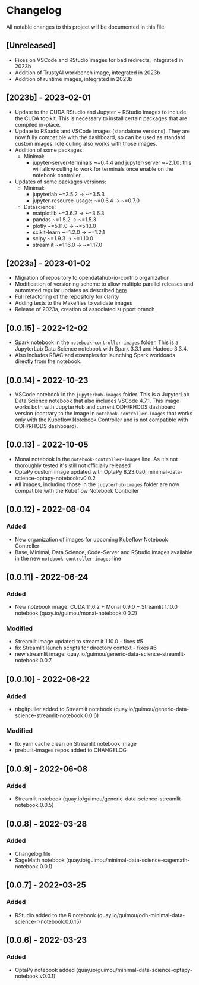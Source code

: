 # Changelog

All notable changes to this project will be documented in this file.

## [Unreleased]

- Fixes on VSCode and RStudio images for bad redirects, integrated in 2023b
- Addition of TrustyAI workbench image, integrated in 2023b
- Addition of runtime images, integrated in 2023b

## [2023b] - 2023-02-01

- Update to the CUDA RStudio and Jupyter + RStudio images to include the CUDA toolkit. This is necessary to install certain packages that are compiled in-place.
- Update to RStudio and VSCode images (standalone versions). They are now fully compatible with the dashboard, so can be used as standard custom images. Idle culling also works with those images.
- Addition of some packages:
  - Minimal:
    - jupyter-server-terminals ~=0.4.4 and jupyter-server ~=2.1.0: this will allow culling to work for terminals once enable on the notebook controller.
- Updates of some packages versions:
  - Minimal:
    - jupyterlab ~=3.5.2 -> ~=3.5.3
    - jupyter-resource-usage: ~=0.6.4 -> ~=0.7.0
  - Datascience:
    - matplotlib ~=3.6.2 -> ~=3.6.3
    - pandas ~=1.5.2 -> ~=1.5.3
    - plotly ~=5.11.0 -> ~=5.13.0
    - scikit-learn ~=1.2.0 -> ~=1.2.1
    - scipy ~=1.9.3 -> ~=1.10.0
    - streamlit ~=1.16.0  -> ~=1.17.0

## [2023a] - 2023-01-02

- Migration of repository to opendatahub-io-contrib organization
- Modification of versioning scheme to allow multiple parallel releases and automated regular updates as described [here](README.md#naming-convention)
- Full refactoring of the repository for clarity
- Adding tests to the Makefiles to validate images
- Release of 2023a, creation of associated support branch

## [0.0.15] - 2022-12-02

- Spark notebook in the `notebook-controller-images` folder. This is a JupyterLab Data Science notebook with Spark 3.3.1 and Hadoop 3.3.4.
- Also includes RBAC and examples for launching Spark workloads directly from the notebook.

## [0.0.14] - 2022-10-23

- VSCode notebook in the `jupyterhub-images` folder. This is a JupyterLab Data Science notebook that also includes VSCode 4.7.1. This image works both with JupyterHub and current ODH/RHODS dashboard version (contrary to the image in `notebook-controller-images` that works only with the Kubeflow Notebook Controller and is not compatible with ODH/RHODS dashboard).

## [0.0.13] - 2022-10-05

- Monai notebook in the `notebook-controller-images` line. As it's not thoroughly tested it's still not officially released
- OptaPy custom image updated with OptaPy 8.23.0a0, minimal-data-science-optapy-notebook:v0.0.2
- All images, including those in the `jupyterhub-images` folder are now compatible with the Kubeflow Notebook Controller

## [0.0.12] - 2022-08-04

### Added

- New organization of images for upcoming Kubeflow Notebook Controller
- Base, Minimal, Data Science, Code-Server and RStudio images available in the new `notebook-controller-images` line

## [0.0.11] - 2022-06-24

### Added

- New notebook image: CUDA 11.6.2 + Monai 0.9.0 + Streamlit 1.10.0 notebook (quay.io/guimou/monai-notebook:0.0.2)

### Modified

- Streamlit image updated to streamlit 1.10.0 - fixes #5
- fix Streamlit launch scripts for directory context - fixes #6
- new streamlit image: quay.io/guimou/generic-data-science-streamlit-notebook:0.0.7

## [0.0.10] - 2022-06-22

### Added

- nbgitpuller added to Streamlit notebook (quay.io/guimou/generic-data-science-streamlit-notebook:0.0.6)

### Modified

- fix yarn cache clean on Streamlit notebook image
- prebuilt-images repos added to CHANGELOG

## [0.0.9] - 2022-06-08

### Added

- Streamlit notebook (quay.io/guimou/generic-data-science-streamlit-notebook:0.0.5)

## [0.0.8] - 2022-03-28

### Added

- Changelog file
- SageMath notebook (quay.io/guimou/minimal-data-science-sagemath-notebook:0.0.1)

## [0.0.7] - 2022-03-25

### Added

- RStudio added to the R notebook (quay.io/guimou/odh-minimal-data-science-r-notebook:0.0.15)

## [0.0.6] - 2022-03-23

### Added

- OptaPy notebook added (quay.io/guimou/minimal-data-science-optapy-notebook:v0.0.1)
